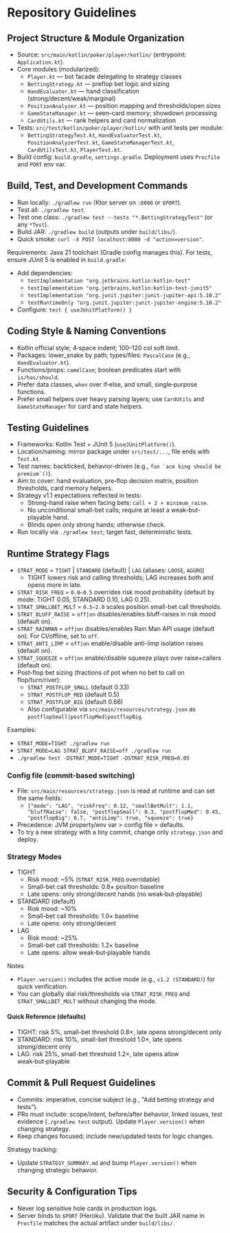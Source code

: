 # Repository Guidelines

## Project Structure & Module Organization
- Source: `src/main/kotlin/poker/player/kotlin/` (entrypoint: `Application.kt`).
- Core modules (modularized):
  - `Player.kt` — bot facade delegating to strategy classes
  - `BettingStrategy.kt` — preflop bet logic and sizing
  - `HandEvaluator.kt` — hand classification (strong/decent/weak/marginal)
  - `PositionAnalyzer.kt` — position mapping and thresholds/open sizes
  - `GameStateManager.kt` — seen-card memory; showdown processing
  - `CardUtils.kt` — rank helpers and card normalization
- Tests: `src/test/kotlin/poker/player/kotlin/` with unit tests per module:
  - `BettingStrategyTest.kt`, `HandEvaluatorTest.kt`, `PositionAnalyzerTest.kt`,
    `GameStateManagerTest.kt`, `CardUtilsTest.kt`, `PlayerTest.kt`.
- Build config: `build.gradle`, `settings.gradle`. Deployment uses `Procfile` and `PORT` env var.

## Build, Test, and Development Commands
- Run locally: `./gradlew run` (Ktor server on `:8080` or `$PORT`).
- Test all: `./gradlew test`.
- Test one class: `./gradlew test --tests "*.BettingStrategyTest"` (or any `*Test`).
- Build JAR: `./gradlew build` (outputs under `build/libs/`).
- Quick smoke: `curl -X POST localhost:8080 -d "action=version"`.

Requirements: Java 21 toolchain (Gradle config manages this). For tests, ensure JUnit 5 is enabled in `build.gradle`:

- Add dependencies:
  - `testImplementation "org.jetbrains.kotlin:kotlin-test"`
  - `testImplementation "org.jetbrains.kotlin:kotlin-test-junit5"`
  - `testImplementation "org.junit.jupiter:junit-jupiter-api:5.10.2"`
  - `testRuntimeOnly "org.junit.jupiter:junit-jupiter-engine:5.10.2"`
- Configure: `test { useJUnitPlatform() }`

## Coding Style & Naming Conventions
- Kotlin official style; 4‑space indent; 100–120 col soft limit.
- Packages: lower_snake by path; types/files: `PascalCase` (e.g., `HandEvaluator.kt`).
- Functions/props: `camelCase`; boolean predicates start with `is/has/should`.
- Prefer data classes, `when` over if‑else, and small, single‑purpose functions.
- Prefer small helpers over heavy parsing layers; use `CardUtils` and `GameStateManager` for card and state helpers.

## Testing Guidelines
- Frameworks: Kotlin Test + JUnit 5 (`useJUnitPlatform()`).
- Location/naming: mirror package under `src/test/...`, file ends with `Test.kt`.
- Test names: backticked, behavior‑driven (e.g., ``fun `ace king should be premium`()``).
- Aim to cover: hand evaluation, pre‑flop decision matrix, position thresholds, card memory helpers.
- Strategy v1.1 expectations reflected in tests:
  - Strong-hand raise when facing bets: `call + 2 × minimum_raise`.
  - No unconditional small-bet calls; require at least a weak-but-playable hand.
  - Blinds open only strong hands; otherwise check.
- Run locally via `./gradlew test`; target fast, deterministic tests.

## Runtime Strategy Flags
- `STRAT_MODE` = `TIGHT` | `STANDARD` (default) | `LAG` (aliases: `LOOSE`, `AGGRO`)
  - TIGHT lowers risk and calling thresholds; LAG increases both and opens more in late.
- `STRAT_RISK_FREQ` = `0.0–0.5` overrides risk mood probability (default by mode: TIGHT 0.05, STANDARD 0.10, LAG 0.25).
- `STRAT_SMALLBET_MULT` = `0.5–2.0` scales position small-bet call thresholds.
- `STRAT_BLUFF_RAISE` = `off|on` disables/enables bluff-raises in risk mood (default on).
- `STRAT_RAINMAN` = `off|on` disables/enables Rain Man API usage (default on). For CI/offline, set to `off`.
 - `STRAT_ANTI_LIMP` = `off|on` enable/disable anti-limp isolation raises (default on).
 - `STRAT_SQUEEZE` = `off|on` enable/disable squeeze plays over raise+callers (default on).
- Post-flop bet sizing (fractions of pot when no bet to call on flop/turn/river):
  - `STRAT_POSTFLOP_SMALL` (default 0.33)
  - `STRAT_POSTFLOP_MED` (default 0.5)
  - `STRAT_POSTFLOP_BIG` (default 0.66)
  - Also configurable via `src/main/resources/strategy.json` as `postflopSmall|postflopMed|postflopBig`.

Examples:
- `STRAT_MODE=TIGHT ./gradlew run`
- `STRAT_MODE=LAG STRAT_BLUFF_RAISE=off ./gradlew run`
- `./gradlew test -DSTRAT_MODE=TIGHT -DSTRAT_RISK_FREQ=0.05`

### Config file (commit-based switching)
- File: `src/main/resources/strategy.json` is read at runtime and can set the same fields:
  - `{"mode": "LAG", "riskFreq": 0.12, "smallBetMult": 1.1, "bluffRaise": false, "postflopSmall": 0.3, "postflopMed": 0.45, "postflopBig": 0.7, "antiLimp": true, "squeeze": true}`
- Precedence: JVM property/env var > config file > defaults.
- To try a new strategy with a tiny commit, change only `strategy.json` and deploy.

### Strategy Modes
- TIGHT
  - Risk mood: ~5% (`STRAT_RISK_FREQ` overridable)
  - Small-bet call thresholds: 0.8× position baseline
  - Late opens: only strong/decent hands (no weak‑but‑playable)
- STANDARD (default)
  - Risk mood: ~10%
  - Small-bet call thresholds: 1.0× baseline
  - Late opens: only strong/decent
- LAG
  - Risk mood: ~25%
  - Small-bet call thresholds: 1.2× baseline
  - Late opens: allow weak‑but‑playable hands

Notes
- `Player.version()` includes the active mode (e.g., `v1.2 (STANDARD)`) for quick verification.
- You can globally dial risk/thresholds via `STRAT_RISK_FREQ` and `STRAT_SMALLBET_MULT` without changing the mode.

#### Quick Reference (defaults)
- TIGHT: risk 5%, small-bet threshold 0.8×, late opens strong/decent only
- STANDARD: risk 10%, small-bet threshold 1.0×, late opens strong/decent only
- LAG: risk 25%, small-bet threshold 1.2×, late opens allow weak‑but‑playable

## Commit & Pull Request Guidelines
- Commits: imperative, concise subject (e.g., "Add betting strategy and tests").
- PRs must include: scope/intent, before/after behavior, linked issues, test evidence (`./gradlew test` output). Update `Player.version()` when changing strategy.
- Keep changes focused; include new/updated tests for logic changes.

Strategy tracking:
- Update `STRATEGY_SUMMARY.md` and bump `Player.version()` when changing strategic behavior.

## Security & Configuration Tips
- Never log sensitive hole cards in production logs.
- Server binds to `$PORT` (Heroku). Validate that the built JAR name in `Procfile` matches the actual artifact under `build/libs/`.
